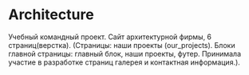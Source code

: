 # Architecture
Учебный командный проект. Сайт архитектурной фирмы, 6 страниц(верстка). (Страницы: наши проекты (our_projects). Блоки главной страницы: главный блок, наши проекты, футер. Принимала участие в разработке страниц галерея и контактная информация.).
